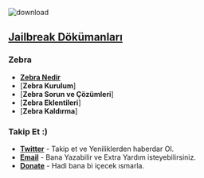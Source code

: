 ![download](https://github.com/sbhnkhrmn/sbhnkhrmn.github.io/raw/master/ikonlar/ReadmeRepoBanner.png)

## [**Jailbreak Dökümanları**](https://github.com/sbhnkhrmn/Documents/blob/master/README.md)
### Zebra
* [**Zebra Nedir**](https://github.com/sbhnkhrmn/Documents/raw/master/Zebra/Zebra.txt)
* [**Zebra Kurulum**]
* [**Zebra Sorun ve Çözümleri**]
* [**Zebra Eklentileri**]
* [**Zebra Kaldırma**]

### Takip Et :)
* [**Twitter**](https://twitter.com/sbhnkhrmn) - Takip et ve Yeniliklerden haberdar Ol.
* [**Email**](mailto:khrmn.sbhn@gmail.com) - Bana Yazabilir ve Extra Yardım isteyebilirsiniz.
* [**Donate**](https://paypal.me/SHero) - Hadi bana bi içecek ısmarla.
